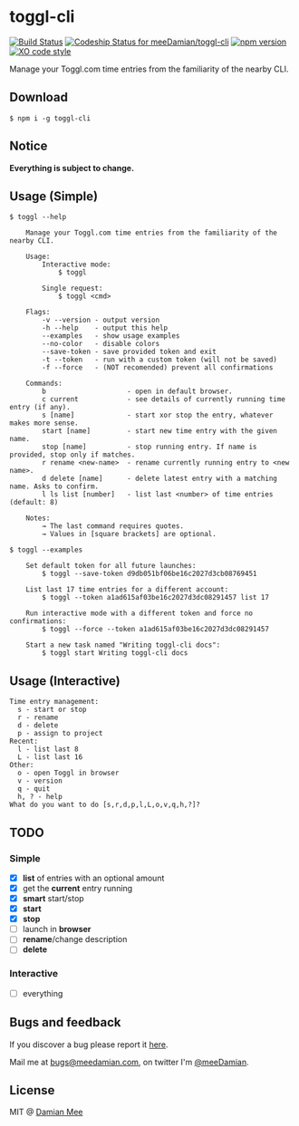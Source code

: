 # toggl-cli
[![Build Status](https://travis-ci.org/meeDamian/toggl-cli.svg?branch=master)](https://travis-ci.org/meeDamian/toggl-cli) [ ![Codeship Status for meeDamian/toggl-cli](https://codeship.com/projects/4651ffa0-ae14-0133-e229-0eeab60c84ba/status?branch=master)](https://codeship.com/projects/132211) [![npm version](https://badge.fury.io/js/toggl-cli.svg)](https://badge.fury.io/js/toggl-cli) [![XO code style](https://img.shields.io/badge/code_style-XO-5ed9c7.svg)](https://github.com/sindresorhus/xo)

Manage your Toggl.com time entries from the familiarity of the nearby CLI.

## Download

```
$ npm i -g toggl-cli
```

## Notice

**Everything is subject to change.**

## Usage (Simple)

```help
$ toggl --help

	Manage your Toggl.com time entries from the familiarity of the nearby CLI.

	Usage:
		Interactive mode:
			$ toggl

		Single request:
			$ toggl <cmd>

	Flags:
		-v --version - output version
		-h --help    - output this help
		--examples   - show usage examples
		--no-color   - disable colors
		--save-token - save provided token and exit
		-t --token   - run with a custom token (will not be saved)
		-f --force   - (NOT recomended) prevent all confirmations

	Commands:
		b                    - open in default browser.
		c current            - see details of currently running time entry (if any).
		s [name]             - start xor stop the entry, whatever makes more sense.
		start [name]         - start new time entry with the given name.
		stop [name]          - stop running entry. If name is provided, stop only if matches.
		r rename <new-name>  - rename currently running entry to <new name>.
		d delete [name]      - delete latest entry with a matching name. Asks to confirm.
		l ls list [number]   - list last <number> of time entries (default: 8)

	Notes:
		→ The last command requires quotes.
		→ Values in [square brackets] are optional.

$ toggl --examples

	Set default token for all future launches:
		$ toggl --save-token d9db051bf06be16c2027d3cb08769451

	List last 17 time entries for a different account:
		$ toggl --token a1ad615af03be16c2027d3dc08291457 list 17

	Run interactive mode with a different token and force no confirmations:
		$ toggl --force --token a1ad615af03be16c2027d3dc08291457

	Start a new task named "Writing toggl-cli docs":
		$ toggl start Writing toggl-cli docs

```

## Usage (Interactive)

```
Time entry management:
  s - start or stop
  r - rename
  d - delete
  p - assign to project
Recent:
  l - list last 8
  L - list last 16
Other:
  o - open Toggl in browser
  v - version
  q - quit
  h, ? - help
What do you want to do [s,r,d,p,l,L,o,v,q,h,?]?

```

## TODO

### Simple
- [x] **list** of entries with an optional amount
- [x] get the **current** entry running
- [x] **smart** start/stop
- [x] **start**
- [x] **stop**
- [ ] launch in **browser**
- [ ] **rename**/change description
- [ ] **delete**

### Interactive

- [ ] everything


## Bugs and feedback

If you discover a bug please report it [here](https://github.com/meeDamian/toggl-cli/issues/new).

Mail me at bugs@meedamian.com, on twitter I'm [@meeDamian](http://twitter.com/meedamian).


## License

MIT @ [Damian Mee](https://meedamian.com)
